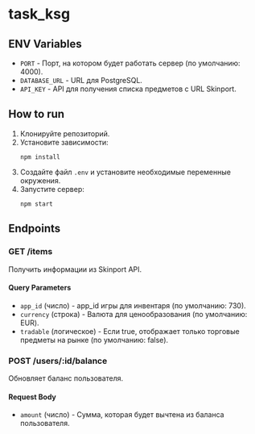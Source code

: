 # task_ksg
 
## ENV Variables
- `PORT` - Порт, на котором будет работать сервер (по умолчанию: 4000).
- `DATABASE_URL` - URL для PostgreSQL.
- `API_KEY` - API для получения списка предметов с URL Skinport.

## How to run

1. Клонируйте репозиторий.
2. Установите зависимости:
    ```
    npm install
    ```
3. Создайте файл `.env` и установите необходимые переменные окружения.
4. Запустите сервер:
    ```
    npm start
    ```

## Endpoints

### GET /items

Получить информации из Skinport API.

#### Query Parameters
- `app_id` (число) - app_id игры для инвентаря (по умолчанию: 730).
- `currency`  (строка) - Валюта для ценообразования (по умолчанию: EUR).
- `tradable` (логическое) - Если true, отображает только торговые предметы на рынке (по умолчанию: false).

### POST /users/:id/balance

Обновляет баланс пользователя.

#### Request Body
 - `amount` (число) - Сумма, которая будет вычтена из баланса пользователя.
